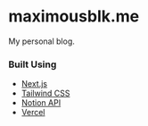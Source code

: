 # maximousblk.me

My personal blog.

### Built Using

- [Next.js](https://nextjs.org)
- [Tailwind CSS](https://tailwindcss.com)
- [Notion API](https://developers.notion.com)
- [Vercel](https://vercel.com)
